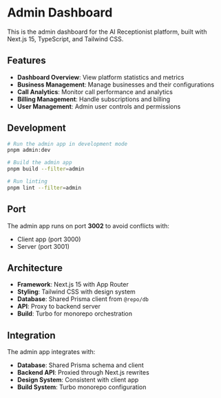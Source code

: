 # Admin Dashboard

This is the admin dashboard for the AI Receptionist platform, built with Next.js 15, TypeScript, and Tailwind CSS.

## Features

- **Dashboard Overview**: View platform statistics and metrics
- **Business Management**: Manage businesses and their configurations
- **Call Analytics**: Monitor call performance and analytics
- **Billing Management**: Handle subscriptions and billing
- **User Management**: Admin user controls and permissions

## Development

```bash
# Run the admin app in development mode
pnpm admin:dev

# Build the admin app
pnpm build --filter=admin

# Run linting
pnpm lint --filter=admin
```

## Port

The admin app runs on port **3002** to avoid conflicts with:
- Client app (port 3000)
- Server (port 3001)

## Architecture

- **Framework**: Next.js 15 with App Router
- **Styling**: Tailwind CSS with design system
- **Database**: Shared Prisma client from `@repo/db`
- **API**: Proxy to backend server
- **Build**: Turbo for monorepo orchestration

## Integration

The admin app integrates with:
- **Database**: Shared Prisma schema and client
- **Backend API**: Proxied through Next.js rewrites
- **Design System**: Consistent with client app
- **Build System**: Turbo monorepo configuration